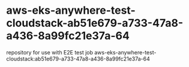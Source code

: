 # aws-eks-anywhere-test-cloudstack-ab51e679-a733-47a8-a436-8a99fc21e37a-64
repository for use with E2E test job aws-eks-anywhere-test-cloudstack:ab51e679-a733-47a8-a436-8a99fc21e37a-64
